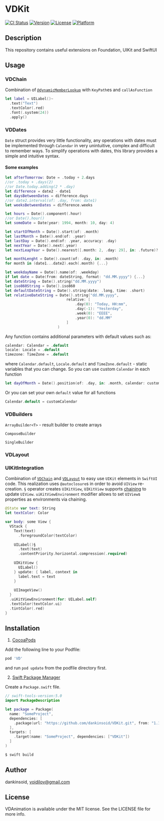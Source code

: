 # VDKit

[![CI Status](https://img.shields.io/travis/dankinsoid/VD.svg?style=flat)](https://travis-ci.org/dankinsoid/VD)
[![Version](https://img.shields.io/cocoapods/v/VD.svg?style=flat)](https://cocoapods.org/pods/VD)
[![License](https://img.shields.io/cocoapods/l/VD.svg?style=flat)](https://cocoapods.org/pods/VD)
[![Platform](https://img.shields.io/cocoapods/p/VD.svg?style=flat)](https://cocoapods.org/pods/VD)

## Description
This repository contains useful extensions on Foundation, UIKit and SwiftUI

## Usage
### VDChain
Combination of [`@dynamicMemberLookup`](https://docs.swift.org/swift-book/ReferenceManual/Attributes.html) with `KeyPath`es and `callAsFunction`
```swift
let label = UILabel()~
  .text("Text")
  .textColor(.red)
  .font(.system(24))
  .apply()
```
### VDDates
`Date` struct provides very little functionality, any operations with dates must be implemented through `Calendar` in very unintuitive, complex and difficult to remember ways.
To simplify operations with dates, this library provides a simple and intuitive syntax.

#### Some examples
```swift
let afterTomorrow: Date = .today + 2.days
//or .today + .days(2)
//or Date.today.adding(2 * .day)
let difference = date2 - date1
let daysBetweenDates = difference.days
//or date2.interval(of: .day, from: date1)
let weeksBetweenDates = difference.weeks
```
```swift
let hours = Date().component(.hour)
//or Date().hour()
let someDate = Date(year: 1994, month: 10, day: 4) 
```
```swift
let startOfMonth = Date().start(of: .month)
let lastMonth = Date().end(of: .year)
let lastDay = Date().end(of: .year, accuracy: .day)
let nextYear = Date().next(.year)
let nextLeapYear = Date().nearest([.month: 2, .day: 29], in: .future)?.start(of: .year)
```
```swift
let monthLenght = Date().count(of: .day, in: .month)
for month in (date1...date2).each(.month) {...}
```
```swift
let weekdayName = Date().name(of: .weekday)
if let date = Date(from: dateString, format: "dd.MM.yyyy") {...}
let dateString = Date().string("dd.MM.yyyy")
let iso860String = Date().iso860
let defaultDateString = Date().string(date: .long, time: .short)
let relativeDateString = Date().string("dd.MM.yyyy",
                            relative: [
                                .day(0): "Today, HH:mm",
                                .day(-1): "Yesterday",
                                .week(0): "EEEE",       
                                .year(0): "dd.MM"
                            ]
                        )
```
Any function contains additional parameters with default values such as: 
```swift
calendar: Calendar = .default
locale: Locale = .default
timezone: TimeZone = .default
```
where `Calendar.default`, `Locale.default` and `TimeZone.default` - static variables that you can change.
So you can use custom `Calendar` in each function
```swift
let dayOfMonth = Date().position(of: .day, in: .month, calendar: customCalendar)
```
Or you can set your own `default` value for all functions
```swift
Calendar.default = customCalendar
```
### VDBuilders
`ArrayBuilder<T>` - result builder to create arrays

`ComposeBuilder`

`SingleBuilder`

### VDLayout

### UIKitIntegration
Combination of [`VDChain`](https://github.com/dankinsoid/VDKit/blob/master/README.md#vdchain) and [`VDLayout`](https://github.com/dankinsoid/VDKit/blob/master/README.md#vdlayout) to easy use `UIKit` elements in `SwiftUI` code.
This realization uses `@autoclosure`s in order to avoid `UIView` re-creation. `§` operator creates `UIKitView`, `UIKitView` supports [chaining](https://github.com/dankinsoid/VDKit/blob/master/README.md#vdchain) to update `UIView`. `uiKitViewEnvironment` modifier allows to set `UIView`s properties as environments via chaining.
```swift
@State var text: String 
let textColor: Color 

var body: some View {
  VStack {
    Text(text)
      .foregroundColor(textColor)
  
    UILabel()§
      .text(text)
      .contentPriority.horizontal.compression(.required)
    
    UIKitView {
      UILabel()
    } update: { label, context in
      label.text = text
    }
    
    UIImageView()
  }
  .uiKitViewEnvironment(for: UILabel.self)
  .textColor(textColor.ui)
  .tintColor(.red)
}
```


## Installation
1.  [CocoaPods](https://cocoapods.org)

Add the following line to your Podfile:
```ruby
pod 'VD'
```
and run `pod update` from the podfile directory first.

2. [Swift Package Manager](https://github.com/apple/swift-package-manager)

Create a `Package.swift` file.
```swift
// swift-tools-version:5.0
import PackageDescription

let package = Package(
  name: "SomeProject",
  dependencies: [
    .package(url: "https://github.com/dankinsoid/VDKit.git", from: "1.122.0")
  ],
  targets: [
    .target(name: "SomeProject", dependencies: ["VDKit"])
  ]
)
```
```ruby
$ swift build
```

## Author

dankinsoid, voidilov@gmail.com

## License

VDAnimation is available under the MIT license. See the LICENSE file for more info.
